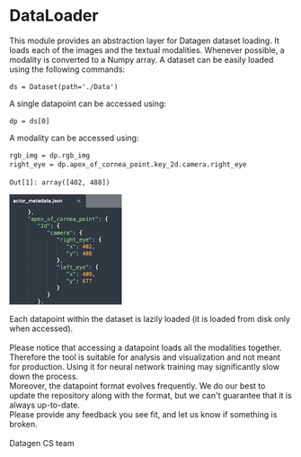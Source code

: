 # DataLoader

This module provides an abstraction layer for Datagen dataset loading. It loads each of the images and the textual modalities. Whenever possible, a modality is converted to a Numpy array.
A dataset can be easily loaded using the following commands:

```
ds = Dataset(path='./Data')
```

A single datapoint can be accessed using:
```
dp = ds[0]
```

A modality can be accessed using:
```
rgb_img = dp.rgb_img
right_eye = dp.apex_of_cornea_point.key_2d.camera.right_eye

Out[1]: array([402, 488])
```

![alt text](imgs/JSON_format.png)

Each datapoint within the dataset is lazily loaded (it is loaded from disk only when accessed). <br><br>
Please notice that accessing a datapoint loads all the modalities together. Therefore the tool is suitable for analysis and visualization and not meant for production. Using it for neural network training may significantly slow down the process.
<br>
Moreover, the datapoint format evolves frequently. We do our best to update the repository along with the format, but we can't guarantee that it is always up-to-date. <br>
Please provide any feedback you see fit, and let us know if something is broken.
<br><br>
Datagen CS team